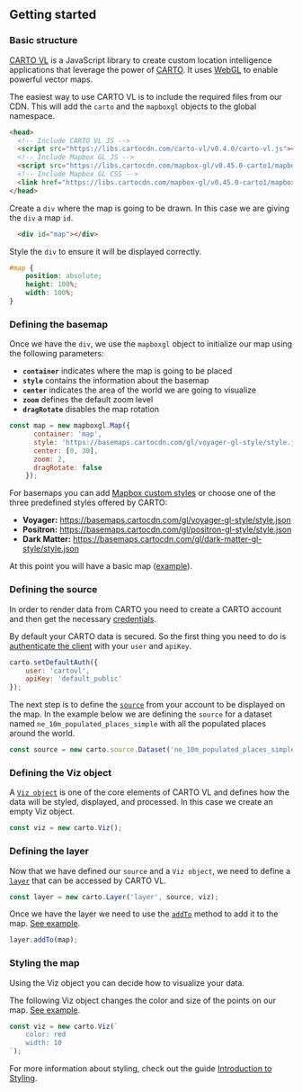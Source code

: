 ## Getting started

### Basic structure

[CARTO VL](https://github.com/cartodb/carto-vl) is a JavaScript library to create custom location intelligence applications that leverage the power of [CARTO](https://carto.com/). It uses [WebGL](https://www.khronos.org/webgl/) to enable powerful vector maps.

The easiest way to use CARTO VL is to include the required files from our CDN. This will add the `carto` and the `mapboxgl` objects to the global namespace.

```html
<head>
  <!-- Include CARTO VL JS -->
  <script src="https://libs.cartocdn.com/carto-vl/v0.4.0/carto-vl.js"></script>
  <!-- Include Mapbox GL JS -->
  <script src="https://libs.cartocdn.com/mapbox-gl/v0.45.0-carto1/mapbox-gl.js"></script>
  <!-- Include Mapbox GL CSS -->
  <link href="https://libs.cartocdn.com/mapbox-gl/v0.45.0-carto1/mapbox-gl.css" rel="stylesheet" />
</head>
```

Create a `div` where the map is going to be drawn. In this case we are giving the `div` a map `id`.

```html
  <div id="map"></div>
```

Style the `div` to ensure it will be displayed correctly.

```css
#map {
    position: absolute;
    height: 100%;
    width: 100%;
}
```

### Defining the basemap

Once we have the `div`, we use the `mapboxgl` object to initialize our map using the following parameters:

- **`container`** indicates where the map is going to be placed
- **`style`** contains the information about the basemap
- **`center`** indicates the area of the world we are going to visualize
- **`zoom`** defines the default zoom level
- **`dragRotate`** disables the map rotation

```js
const map = new mapboxgl.Map({
      container: 'map',
      style: 'https://basemaps.cartocdn.com/gl/voyager-gl-style/style.json',
      center: [0, 30],
      zoom: 2,
      dragRotate: false
    });
```

For basemaps you can add [Mapbox custom styles](https://www.mapbox.com/mapbox-gl-js/style-spec/) or choose one of the three predefined styles offered by CARTO:

- **Voyager:** https://basemaps.cartocdn.com/gl/voyager-gl-style/style.json
- **Positron:** https://basemaps.cartocdn.com/gl/positron-gl-style/style.json
- **Dark Matter:** https://basemaps.cartocdn.com/gl/dark-matter-gl-style/style.json

At this point you will have a basic map ([example](http://carto.com/developers/carto-vl/examples/maps/guides/getting-started/basemap.html)).

### Defining the source

In order to render data from CARTO you need to create a CARTO account and then get the necessary [credentials](https://carto.com/developers/fundamentals/authorization/).

By default your CARTO data is secured. So the first thing you need to do is [authenticate the client](https://carto.com/developers/carto-vl/reference/#cartosetdefaultauth) with your `user` and `apiKey`.

```js
carto.setDefaultAuth({
    user: 'cartovl',
    apiKey: 'default_public'
});
```

The next step is to define the [`source`](https://carto.com/developers/carto-vl/reference/#cartosourcedataset) from your account to be displayed on the map. In the example below we are defining the `source` for a dataset named `ne_10m_populated_places_simple` with all the populated places around the world.

```js
const source = new carto.source.Dataset('ne_10m_populated_places_simple');
```

### Defining the Viz object
A [`Viz object`](https://carto.com/developers/carto-vl/reference/#cartoviz) is one of the core elements of CARTO VL and defines how the data will be styled, displayed, and processed. In this case we create an empty Viz object.

```js
const viz = new carto.Viz();
```

### Defining the layer

Now that we have defined our `source` and a `Viz object`, we need to define a [`layer`](https://carto.com/developers/carto-vl/reference/#cartolayer) that can be accessed by CARTO VL.

```js
const layer = new carto.Layer('layer', source, viz);
```

Once we have the layer we need to use the [`addTo`](https://carto.com/developers/carto-vl/reference/#cartolayeraddto) method to add it to the map.
[See example](http://carto.com/developers/carto-vl/examples/maps/guides/getting-started/addingData.html).

```js
layer.addTo(map);
```

### Styling the map
Using the Viz object you can decide how to visualize your data.

The following Viz object changes the color and size of the points on our map. [See example](http://carto.com/developers/carto-vl/examples/maps/guides/getting-started/basicStyling.html).

```js
const viz = new carto.Viz(`
    color: red
    width: 10
`);
```

For more information about styling, check out the guide [Introduction to Styling](https://carto.com/developers/carto-vl/guides/introduction-to-styling/).
